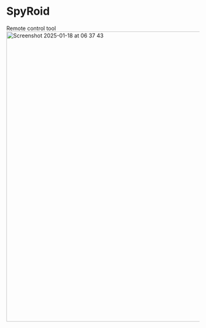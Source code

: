 # SpyRoid
Remote control tool
<img width="757" alt="Screenshot 2025-01-18 at 06 37 43" src="https://github.com/user-attachments/assets/0bd7feb4-05a4-408d-8919-2cd5b7ef3eb4" />
